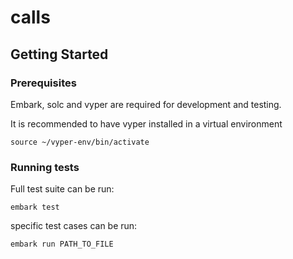# calls

## Getting Started
### Prerequisites

Embark, solc and vyper are required for development and testing.

It is recommended to have vyper installed in a virtual environment
```
source ~/vyper-env/bin/activate
```

### Running tests

Full test suite can be run:
```
embark test
```

specific test cases can be run:
```
embark run PATH_TO_FILE
```

